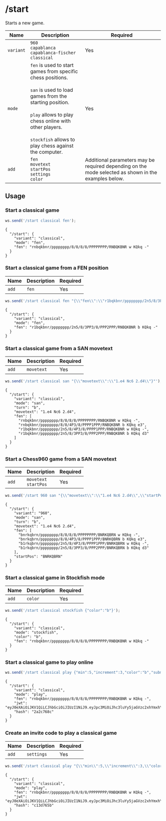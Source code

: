 # /start

Starts a new game.

| Name | Description | Required |
| ---- | ----------- | -------- |
| `variant` | `960`<br/>`capablanca`<br/>`capablanca-fischer`<br/>`classical` | Yes |
| `mode` | `fen` is used to start games from specific chess positions.<br/><br/>`san` is used to load games from the starting position.<br/><br/>`play` allows to play chess online with other players.<br/><br/>`stockfish` allows to play chess against the computer. | Yes |
| `add` | `fen`<br/>`movetext`<br/>`startPos`<br/>`settings`<br/>`color` | Additional parameters may be required depending on the mode selected as shown in the examples below. |

## Usage

### Start a classical game

```js
ws.send('/start classical fen');
```

```text
{
  "/start": {
    "variant": "classical",
    "mode": "fen",
    "fen": "rnbqkbnr/pppppppp/8/8/8/8/PPPPPPPP/RNBQKBNR w KQkq -"
  }
}
```

### Start a classical game from a FEN position

| Name | Description | Required |
| ---- | ----------- | -------- |
| `add` | `fen` | Yes |

```js
ws.send('/start classical fen "{\\"fen\\":\\"r1bqkbnr/pppppppp/2n5/8/3PP3/8/PPP2PPP/RNBQKBNR b KQkq d3\\"}"');
```

```text
{
  "/start": {
    "variant": "classical",
    "mode": "fen",
    "fen": "r1bqkbnr/pppppppp/2n5/8/3PP3/8/PPP2PPP/RNBQKBNR b KQkq -"
  }
}
```

### Start a classical game from a SAN movetext

| Name | Description | Required |
| ---- | ----------- | -------- |
| `add` | `movetext` | Yes |

```js
ws.send('/start classical san "{\\"movetext\\":\\"1.e4 Nc6 2.d4\\"}"');
```

```text
{
  "/start": {
    "variant": "classical",
    "mode": "san",
    "turn": "b",
    "movetext": "1.e4 Nc6 2.d4",
    "fen": [
      "rnbqkbnr/pppppppp/8/8/8/8/PPPPPPPP/RNBQKBNR w KQkq -",
      "rnbqkbnr/pppppppp/8/8/4P3/8/PPPP1PPP/RNBQKBNR b KQkq e3",
      "r1bqkbnr/pppppppp/2n5/8/4P3/8/PPPP1PPP/RNBQKBNR w KQkq -",
      "r1bqkbnr/pppppppp/2n5/8/3PP3/8/PPP2PPP/RNBQKBNR b KQkq d3"
    ]
  }
}
```

### Start a Chess960 game from a SAN movetext

| Name | Description | Required |
| ---- | ----------- | -------- |
| `add` | `movetext`<br/>`startPos` | Yes |

```js
ws.send('/start 960 san "{\\"movetext\\":\\"1.e4 Nc6 2.d4\\",\\"startPos\\":\\"BNRKQBRN\\"}"');
```

```text
{
  "/start": {
    "variant": "960",
    "mode": "san",
    "turn": "b",
    "movetext": "1.e4 Nc6 2.d4",
    "fen": [
      "bnrkqbrn/pppppppp/8/8/8/8/PPPPPPPP/BNRKQBRN w KQkq -",
      "bnrkqbrn/pppppppp/8/8/4P3/8/PPPP1PPP/BNRKQBRN b KQkq e3",
      "b1rkqbrn/pppppppp/2n5/8/4P3/8/PPPP1PPP/BNRKQBRN w KQkq -",
      "b1rkqbrn/pppppppp/2n5/8/3PP3/8/PPP2PPP/BNRKQBRN b KQkq d3"
    ],
    "startPos": "BNRKQBRN"
  }
}
```

### Start a classical game in Stockfish mode

| Name | Description | Required |
| ---- | ----------- | -------- |
| `add` | `color` | Yes |

```js
ws.send('/start classical stockfish {"color":"b"}');
```

```text
{
  "/start": {
    "variant": "classical",
    "mode": "stockfish",
    "color": "b",
    "fen": "rnbqkbnr/pppppppp/8/8/8/8/PPPPPPPP/RNBQKBNR w KQkq -"
  }
}
```

### Start a classical game to play online

```js
ws.send('/start classical play {"min":5,"increment":3,"color":"b","submode":"online"}');
```

```text
{
  "/start": {
    "variant": "classical",
    "mode": "play",
    "fen": "rnbqkbnr/pppppppp/8/8/8/8/PPPPPPPP/RNBQKBNR w KQkq -",
    "jwt": "eyJ0eXAiOiJKV1QiLCJhbGciOiJIUzI1NiJ9.eyJpc3MiOiJhc3luYy5jaGVzc2xhYmxhYi5vcmciLCJpYXQiOjE3MTYzOTE1MTMsImV4cCI6MTcxNjM5NTExMywidmFyaWFudCI6ImNsYXNzaWNhbCIsInN1Ym1vZGUiOiJvbmxpbmUiLCJjb2xvciI6ImIiLCJtaW4iOjUsImluY3JlbWVudCI6MywiZmVuIjoicm5icWtibnIvcHBwcHBwcHAvOC84LzgvOC9QUFBQUFBQUC9STkJRS0JOUiB3IEtRa3EgLSJ9.BBJROgd2AP9_65QM3UIuxHk9HJ7ySwb_Y7HlVFFxnQE",
    "hash": "2a2c768c"
  }
}
```

### Create an invite code to play a classical game

| Name | Description | Required |
| ---- | ----------- | -------- |
| `add` | `settings` | Yes |

```js
ws.send('/start classical play "{\\"min\\":5,\\"increment\\":3,\\"color\\":\\"w\\",\\"submode\\":\\"friend\\"}"');
```

```text
{
  "/start": {
    "variant": "classical",
    "mode": "play",
    "fen": "rnbqkbnr/pppppppp/8/8/8/8/PPPPPPPP/RNBQKBNR w KQkq -",
    "jwt": "eyJ0eXAiOiJKV1QiLCJhbGciOiJIUzI1NiJ9.eyJpc3MiOiJhc3luYy5jaGVzc2xhYmxhYi5vcmciLCJpYXQiOjE3MTYzOTE1NTAsImV4cCI6MTcxNjM5NTE1MCwidmFyaWFudCI6ImNsYXNzaWNhbCIsInN1Ym1vZGUiOiJmcmllbmQiLCJjb2xvciI6InciLCJtaW4iOjUsImluY3JlbWVudCI6MywiZmVuIjoicm5icWtibnIvcHBwcHBwcHAvOC84LzgvOC9QUFBQUFBQUC9STkJRS0JOUiB3IEtRa3EgLSJ9.t40rbfZJb8JF8QpVMx9v96yQXzw54gLALMnKRS6qFdE",
    "hash": "c13d765b"
  }
}
```
